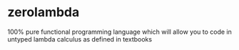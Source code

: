 # zerolambda
100% pure functional programming language which will allow you to code in untyped lambda calculus as defined in textbooks
